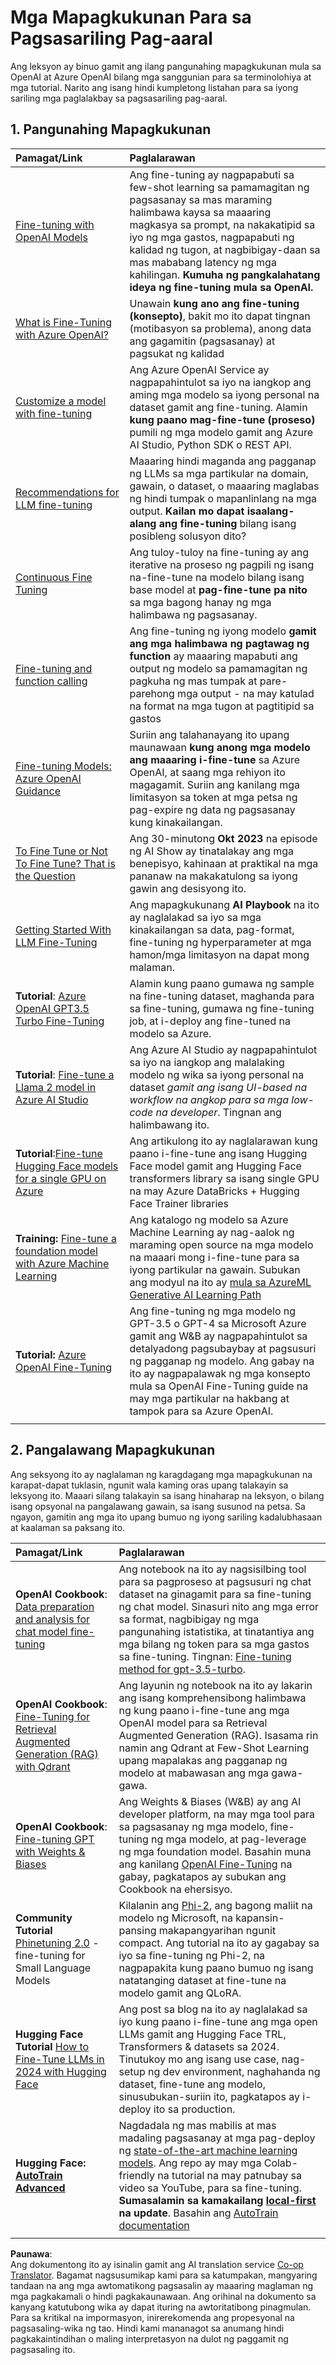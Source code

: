 <!--
CO_OP_TRANSLATOR_METADATA:
{
  "original_hash": "c2f423d1402f71ca3869ec135bb77d16",
  "translation_date": "2025-05-20T08:46:32+00:00",
  "source_file": "18-fine-tuning/RESOURCES.md",
  "language_code": "tl"
}
-->
# Mga Mapagkukunan Para sa Pagsasariling Pag-aaral

Ang leksyon ay binuo gamit ang ilang pangunahing mapagkukunan mula sa OpenAI at Azure OpenAI bilang mga sanggunian para sa terminolohiya at mga tutorial. Narito ang isang hindi kumpletong listahan para sa iyong sariling mga paglalakbay sa pagsasariling pag-aaral.

## 1. Pangunahing Mapagkukunan

| Pamagat/Link                                                                                                                                                                                                                   | Paglalarawan                                                                                                                                                                                                                                                                                                                   |
| :--------------------------------------------------------------------------------------------------------------------------------------------------------------------------------------------------------------------------- | :---------------------------------------------------------------------------------------------------------------------------------------------------------------------------------------------------------------------------------------------------------------------------------------------------------------------------- |
| [Fine-tuning with OpenAI Models](https://platform.openai.com/docs/guides/fine-tuning?WT.mc_id=academic-105485-koreyst)                                                                                                       | Ang fine-tuning ay nagpapabuti sa few-shot learning sa pamamagitan ng pagsasanay sa mas maraming halimbawa kaysa sa maaaring magkasya sa prompt, na nakakatipid sa iyo ng mga gastos, nagpapabuti ng kalidad ng tugon, at nagbibigay-daan sa mas mababang latency ng mga kahilingan. **Kumuha ng pangkalahatang ideya ng fine-tuning mula sa OpenAI.**                                                                                    |
| [What is Fine-Tuning with Azure OpenAI?](https://learn.microsoft.com/azure/ai-services/openai/concepts/fine-tuning-considerations#what-is-fine-tuning-with-azure-openai?WT.mc_id=academic-105485-koreyst)                   | Unawain **kung ano ang fine-tuning (konsepto)**, bakit mo ito dapat tingnan (motibasyon sa problema), anong data ang gagamitin (pagsasanay) at pagsukat ng kalidad                                                                                                                                                                           |
| [Customize a model with fine-tuning](https://learn.microsoft.com/azure/ai-services/openai/how-to/fine-tuning?tabs=turbo%2Cpython&pivots=programming-language-studio#continuous-fine-tuning?WT.mc_id=academic-105485-koreyst) | Ang Azure OpenAI Service ay nagpapahintulot sa iyo na iangkop ang aming mga modelo sa iyong personal na dataset gamit ang fine-tuning. Alamin **kung paano mag-fine-tune (proseso)** pumili ng mga modelo gamit ang Azure AI Studio, Python SDK o REST API.                                                                                                                                |
| [Recommendations for LLM fine-tuning](https://learn.microsoft.com/ai/playbook/technology-guidance/generative-ai/working-with-llms/fine-tuning-recommend?WT.mc_id=academic-105485-koreyst)                                    | Maaaring hindi maganda ang pagganap ng LLMs sa mga partikular na domain, gawain, o dataset, o maaaring maglabas ng hindi tumpak o mapanlinlang na mga output. **Kailan mo dapat isaalang-alang ang fine-tuning** bilang isang posibleng solusyon dito?                                                                                                                                  |
| [Continuous Fine Tuning](https://learn.microsoft.com/azure/ai-services/openai/how-to/fine-tuning?tabs=turbo%2Cpython&pivots=programming-language-studio#continuous-fine-tuning?WT.mc_id=academic-105485-koreyst)             | Ang tuloy-tuloy na fine-tuning ay ang iterative na proseso ng pagpili ng isang na-fine-tune na modelo bilang isang base model at **pag-fine-tune pa nito** sa mga bagong hanay ng mga halimbawa ng pagsasanay.                                                                                                                                                     |
| [Fine-tuning and function calling](https://learn.microsoft.com/azure/ai-services/openai/how-to/fine-tuning-functions?WT.mc_id=academic-105485-koreyst)                                                                       | Ang fine-tuning ng iyong modelo **gamit ang mga halimbawa ng pagtawag ng function** ay maaaring mapabuti ang output ng modelo sa pamamagitan ng pagkuha ng mas tumpak at pare-parehong mga output - na may katulad na format na mga tugon at pagtitipid sa gastos                                                                                                                                        |
| [Fine-tuning Models: Azure OpenAI Guidance](https://learn.microsoft.com/azure/ai-services/openai/concepts/models#fine-tuning-models?WT.mc_id=academic-105485-koreyst)                                                        | Suriin ang talahanayang ito upang maunawaan **kung anong mga modelo ang maaaring i-fine-tune** sa Azure OpenAI, at saang mga rehiyon ito magagamit. Suriin ang kanilang mga limitasyon sa token at mga petsa ng pag-expire ng data ng pagsasanay kung kinakailangan.                                                                                                                            |
| [To Fine Tune or Not To Fine Tune? That is the Question](https://learn.microsoft.com/shows/ai-show/to-fine-tune-or-not-fine-tune-that-is-the-question?WT.mc_id=academic-105485-koreyst)                                      | Ang 30-minutong **Okt 2023** na episode ng AI Show ay tinatalakay ang mga benepisyo, kahinaan at praktikal na mga pananaw na makakatulong sa iyong gawin ang desisyong ito.                                                                                                                                                                                        |
| [Getting Started With LLM Fine-Tuning](https://learn.microsoft.com/ai/playbook/technology-guidance/generative-ai/working-with-llms/fine-tuning-recommend?WT.mc_id=academic-105485-koreyst)                                             | Ang mapagkukunang **AI Playbook** na ito ay naglalakad sa iyo sa mga kinakailangan sa data, pag-format, fine-tuning ng hyperparameter at mga hamon/mga limitasyon na dapat mong malaman.                                                                                                                                                                         |
| **Tutorial**: [Azure OpenAI GPT3.5 Turbo Fine-Tuning](https://learn.microsoft.com/azure/ai-services/openai/tutorials/fine-tune?tabs=python%2Ccommand-line?WT.mc_id=academic-105485-koreyst)                                  | Alamin kung paano gumawa ng sample na fine-tuning dataset, maghanda para sa fine-tuning, gumawa ng fine-tuning job, at i-deploy ang fine-tuned na modelo sa Azure.                                                                                                                                                                                    |
| **Tutorial**: [Fine-tune a Llama 2 model in Azure AI Studio](https://learn.microsoft.com/azure/ai-studio/how-to/fine-tune-model-llama?WT.mc_id=academic-105485-koreyst)                                                      | Ang Azure AI Studio ay nagpapahintulot sa iyo na iangkop ang malalaking modelo ng wika sa iyong personal na dataset _gamit ang isang UI-based na workflow na angkop para sa mga low-code na developer_. Tingnan ang halimbawang ito.                                                                                                                                                               |
| **Tutorial**:[Fine-tune Hugging Face models for a single GPU on Azure](https://learn.microsoft.com/azure/databricks/machine-learning/train-model/huggingface/fine-tune-model?WT.mc_id=academic-105485-koreyst)               | Ang artikulong ito ay naglalarawan kung paano i-fine-tune ang isang Hugging Face model gamit ang Hugging Face transformers library sa isang single GPU na may Azure DataBricks + Hugging Face Trainer libraries                                                                                                                                                |
| **Training:** [Fine-tune a foundation model with Azure Machine Learning](https://learn.microsoft.com/training/modules/finetune-foundation-model-with-azure-machine-learning/?WT.mc_id=academic-105485-koreyst)         | Ang katalogo ng modelo sa Azure Machine Learning ay nag-aalok ng maraming open source na mga modelo na maaari mong i-fine-tune para sa iyong partikular na gawain. Subukan ang modyul na ito ay [mula sa AzureML Generative AI Learning Path](https://learn.microsoft.com/training/paths/work-with-generative-models-azure-machine-learning/?WT.mc_id=academic-105485-koreyst) |
| **Tutorial:** [Azure OpenAI Fine-Tuning](https://docs.wandb.ai/guides/integrations/azure-openai-fine-tuning?WT.mc_id=academic-105485-koreyst)                                                                                | Ang fine-tuning ng mga modelo ng GPT-3.5 o GPT-4 sa Microsoft Azure gamit ang W&B ay nagpapahintulot sa detalyadong pagsubaybay at pagsusuri ng pagganap ng modelo. Ang gabay na ito ay nagpapalawak ng mga konsepto mula sa OpenAI Fine-Tuning guide na may mga partikular na hakbang at tampok para sa Azure OpenAI.                                                                         |
|                                                                                                                                                                                                                              |                                                                                                                                                                                                                                                                                                                               |

## 2. Pangalawang Mapagkukunan

Ang seksyong ito ay naglalaman ng karagdagang mga mapagkukunan na karapat-dapat tuklasin, ngunit wala kaming oras upang talakayin sa leksyong ito. Maaari silang talakayin sa isang hinaharap na leksyon, o bilang isang opsyonal na pangalawang gawain, sa isang susunod na petsa. Sa ngayon, gamitin ang mga ito upang bumuo ng iyong sariling kadalubhasaan at kaalaman sa paksang ito.

| Pamagat/Link                                                                                                                                                                                                            | Paglalarawan                                                                                                                                                                                                                                                                                                                                                                                                                                                                                                                 |
| :-------------------------------------------------------------------------------------------------------------------------------------------------------------------------------------------------------------------- | :-------------------------------------------------------------------------------------------------------------------------------------------------------------------------------------------------------------------------------------------------------------------------------------------------------------------------------------------------------------------------------------------------------------------------------------------------------------------------------------------------------------------------- |
| **OpenAI Cookbook**: [Data preparation and analysis for chat model fine-tuning](https://cookbook.openai.com/examples/chat_finetuning_data_prep?WT.mc_id=academic-105485-koreyst)                                      | Ang notebook na ito ay nagsisilbing tool para sa pagproseso at pagsusuri ng chat dataset na ginagamit para sa fine-tuning ng chat model. Sinasuri nito ang mga error sa format, nagbibigay ng mga pangunahing istatistika, at tinatantiya ang mga bilang ng token para sa mga gastos sa fine-tuning. Tingnan: [Fine-tuning method for gpt-3.5-turbo](https://platform.openai.com/docs/guides/fine-tuning?WT.mc_id=academic-105485-koreyst).                                                                                                                                                                   |
| **OpenAI Cookbook**: [Fine-Tuning for Retrieval Augmented Generation (RAG) with Qdrant](https://cookbook.openai.com/examples/fine-tuned_qa/ft_retrieval_augmented_generation_qdrant?WT.mc_id=academic-105485-koreyst) | Ang layunin ng notebook na ito ay lakarin ang isang komprehensibong halimbawa ng kung paano i-fine-tune ang mga OpenAI model para sa Retrieval Augmented Generation (RAG). Isasama rin namin ang Qdrant at Few-Shot Learning upang mapalakas ang pagganap ng modelo at mabawasan ang mga gawa-gawa.                                                                                                                                                                                                                                                                |
| **OpenAI Cookbook**: [Fine-tuning GPT with Weights & Biases](https://cookbook.openai.com/examples/third_party/gpt_finetuning_with_wandb?WT.mc_id=academic-105485-koreyst)                                             | Ang Weights & Biases (W&B) ay ang AI developer platform, na may mga tool para sa pagsasanay ng mga modelo, fine-tuning ng mga modelo, at pag-leverage ng mga foundation model. Basahin muna ang kanilang [OpenAI Fine-Tuning](https://docs.wandb.ai/guides/integrations/openai-fine-tuning/?WT.mc_id=academic-105485-koreyst) na gabay, pagkatapos ay subukan ang Cookbook na ehersisyo.                                                                                                                                                                                                                  |
| **Community Tutorial** [Phinetuning 2.0](https://huggingface.co/blog/g-ronimo/phinetuning?WT.mc_id=academic-105485-koreyst) - fine-tuning for Small Language Models                                                   | Kilalanin ang [Phi-2](https://www.microsoft.com/research/blog/phi-2-the-surprising-power-of-small-language-models/?WT.mc_id=academic-105485-koreyst), ang bagong maliit na modelo ng Microsoft, na kapansin-pansing makapangyarihan ngunit compact. Ang tutorial na ito ay gagabay sa iyo sa fine-tuning ng Phi-2, na nagpapakita kung paano bumuo ng isang natatanging dataset at fine-tune na modelo gamit ang QLoRA.                                                                                                                                                                       |
| **Hugging Face Tutorial** [How to Fine-Tune LLMs in 2024 with Hugging Face](https://www.philschmid.de/fine-tune-llms-in-2024-with-trl?WT.mc_id=academic-105485-koreyst)                                               | Ang post sa blog na ito ay naglalakad sa iyo kung paano i-fine-tune ang mga open LLMs gamit ang Hugging Face TRL, Transformers & datasets sa 2024. Tinutukoy mo ang isang use case, nag-setup ng dev environment, naghahanda ng dataset, fine-tune ang modelo, sinusubukan-suriin ito, pagkatapos ay i-deploy ito sa production.                                                                                                                                                                                                                                                                |
| **Hugging Face: [AutoTrain Advanced](https://github.com/huggingface/autotrain-advanced?WT.mc_id=academic-105485-koreyst)**                                                                                            | Nagdadala ng mas mabilis at mas madaling pagsasanay at mga pag-deploy ng [state-of-the-art machine learning models](https://twitter.com/abhi1thakur/status/1755167674894557291?WT.mc_id=academic-105485-koreyst). Ang repo ay may mga Colab-friendly na tutorial na may patnubay sa video sa YouTube, para sa fine-tuning. **Sumasalamin sa kamakailang [local-first](https://twitter.com/abhi1thakur/status/1750828141805777057?WT.mc_id=academic-105485-koreyst) na update**. Basahin ang [AutoTrain documentation](https://huggingface.co/autotrain?WT.mc_id=academic-105485-koreyst) |
|                                                                                                                                                                                                                       |                                                                                                                                                                                                                                                                                                                                                                                                                                                                                                                             |

**Paunawa**:  
Ang dokumentong ito ay isinalin gamit ang AI translation service [Co-op Translator](https://github.com/Azure/co-op-translator). Bagamat nagsusumikap kami para sa katumpakan, mangyaring tandaan na ang mga awtomatikong pagsasalin ay maaaring maglaman ng mga pagkakamali o hindi pagkakaunawaan. Ang orihinal na dokumento sa kanyang katutubong wika ay dapat ituring na awtoritatibong pinagmulan. Para sa kritikal na impormasyon, inirerekomenda ang propesyonal na pagsasaling-wika ng tao. Hindi kami mananagot sa anumang hindi pagkakaintindihan o maling interpretasyon na dulot ng paggamit ng pagsasaling ito.